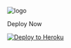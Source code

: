 ![logo](https://telegra.ph/file/ba033bb7582b700f751c4.jpg)

Deploy Now

<p align="left"><a href="https://heroku.com/deploy?template=https://github.com/Sajak28/ShinoaBot/tree/sql-extended"> <img src="https://www.herokucdn.com/deploy/button.svg" alt="Deploy to Heroku" /></a></p>

